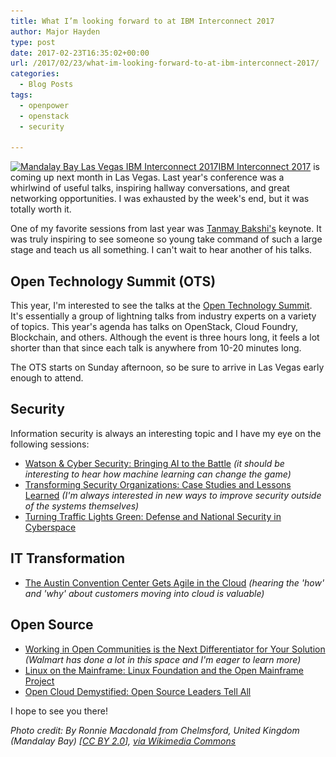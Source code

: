 ```yaml
---
title: What I’m looking forward to at IBM Interconnect 2017
author: Major Hayden
type: post
date: 2017-02-23T16:35:02+00:00
url: /2017/02/23/what-im-looking-forward-to-at-ibm-interconnect-2017/
categories:
  - Blog Posts
tags:
  - openpower
  - openstack
  - security

---
```

[<img src="/wp-content/uploads/2017/02/Mandalay_Bay_4067278713-e1487860423502-1024x302.jpg" alt="Mandalay Bay Las Vegas IBM Interconnect 2017" width="1024" height="302" class="aligncenter size-large wp-image-6588" srcset="/wp-content/uploads/2017/02/Mandalay_Bay_4067278713-e1487860423502-1024x302.jpg 1024w, /wp-content/uploads/2017/02/Mandalay_Bay_4067278713-e1487860423502-300x88.jpg 300w, /wp-content/uploads/2017/02/Mandalay_Bay_4067278713-e1487860423502-768x226.jpg 768w, /wp-content/uploads/2017/02/Mandalay_Bay_4067278713-e1487860423502.jpg 1025w" sizes="(max-width: 1024px) 100vw, 1024px" />][1][IBM Interconnect 2017][2] is coming up next month in Las Vegas. Last year's conference was a whirlwind of useful talks, inspiring hallway conversations, and great networking opportunities. I was exhausted by the week's end, but it was totally worth it.

One of my favorite sessions from last year was [Tanmay Bakshi's][3] keynote. It was truly inspiring to see someone so young take command of such a large stage and teach us all something. I can't wait to hear another of his talks.

## Open Technology Summit (OTS)

This year, I'm interested to see the talks at the [Open Technology Summit][4]. It's essentially a group of lightning talks from industry experts on a variety of topics. This year's agenda has talks on OpenStack, Cloud Foundry, Blockchain, and others. Although the event is three hours long, it feels a lot shorter than that since each talk is anywhere from 10-20 minutes long.

The OTS starts on Sunday afternoon, so be sure to arrive in Las Vegas early enough to attend.

## Security

Information security is always an interesting topic and I have my eye on the following sessions:

  * [Watson & Cyber Security: Bringing AI to the Battle][5] _(it should be interesting to hear how machine learning can change the game)_
  * [Transforming Security Organizations: Case Studies and Lessons Learned][6] _(I'm always interested in new ways to improve security outside of the systems themselves)_
  * [Turning Traffic Lights Green: Defense and National Security in Cyberspace][7]

## IT Transformation

  * [The Austin Convention Center Gets Agile in the Cloud][8] _(hearing the 'how' and 'why' about customers moving into cloud is valuable)_

## Open Source

  * [Working in Open Communities is the Next Differentiator for Your Solution][9] _(Walmart has done a lot in this space and I'm eager to learn more)_
  * [Linux on the Mainframe: Linux Foundation and the Open Mainframe Project][10]
  * [Open Cloud Demystified: Open Source Leaders Tell All][11]

I hope to see you there!

_Photo credit: By Ronnie Macdonald from Chelmsford, United Kingdom (Mandalay Bay) [[CC BY 2.0][12]], [via Wikimedia Commons][13]_

 [1]: /wp-content/uploads/2017/02/Mandalay_Bay_4067278713-e1487860423502.jpg
 [2]: http://ibm.biz/BdsLer
 [3]: https://twitter.com/tajymany
 [4]: https://www.eventbrite.com/e/open-technology-summit-at-ibm-interconnect-2017-ibmots-registration-20773679635
 [5]: https://myibm.ibm.com/events/interconnect/all-sessions/session/7294A
 [6]: https://myibm.ibm.com/events/interconnect/all-sessions/session/6138A
 [7]: https://myibm.ibm.com/events/interconnect/all-sessions/session/7352A
 [8]: https://myibm.ibm.com/events/interconnect/all-sessions/session/6586A
 [9]: https://myibm.ibm.com/events/interconnect/all-sessions/session/5548A
 [10]: https://myibm.ibm.com/events/interconnect/all-sessions/session/2657A
 [11]: https://myibm.ibm.com/events/interconnect/all-sessions/session/4108A
 [12]: http://creativecommons.org/licenses/by/2.0
 [13]: https://commons.wikimedia.org/wiki/File%3AMandalay_Bay_(4067278713).jpg
